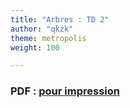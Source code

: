 ```yaml
---
title: "Arbres : TD 2"
author: "qkzk"
theme: metropolis
weight: 100

---
```


### PDF : [pour impression](/uploads/docnsitale/arbres/td_arbres_fig.pdf)


